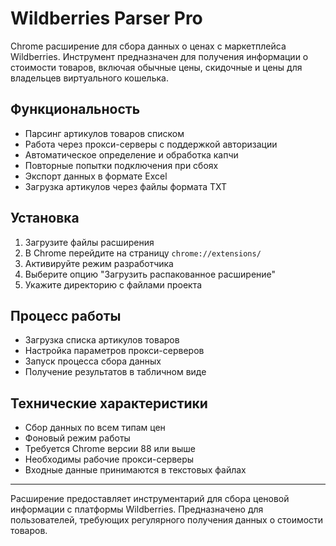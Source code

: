 # Wildberries Parser Pro

Chrome расширение для сбора данных о ценах с маркетплейса Wildberries. Инструмент предназначен для получения информации о стоимости товаров, включая обычные цены, скидочные и цены для владельцев виртуального кошелька.

## Функциональность

- Парсинг артикулов товаров списком
- Работа через прокси-серверы с поддержкой авторизации
- Автоматическое определение и обработка капчи
- Повторные попытки подключения при сбоях
- Экспорт данных в формате Excel
- Загрузка артикулов через файлы формата TXT

## Установка

1. Загрузите файлы расширения
2. В Chrome перейдите на страницу `chrome://extensions/`
3. Активируйте режим разработчика
4. Выберите опцию "Загрузить распакованное расширение"
5. Укажите директорию с файлами проекта

## Процесс работы

- Загрузка списка артикулов товаров
- Настройка параметров прокси-серверов
- Запуск процесса сбора данных
- Получение результатов в табличном виде

## Технические характеристики

- Сбор данных по всем типам цен
- Фоновый режим работы
- Требуется Chrome версии 88 или выше
- Необходимы рабочие прокси-серверы
- Входные данные принимаются в текстовых файлах

---

Расширение предоставляет инструментарий для сбора ценовой информации с платформы Wildberries. Предназначено для пользователей, требующих регулярного получения данных о стоимости товаров.